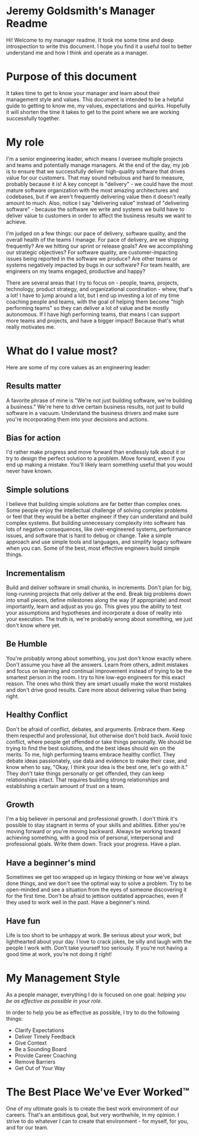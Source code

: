 # Jeremy Goldsmith's Manager Readme
Hi! Welcome to my manager readme. It took me some time and deep introspection to write this document. I hope you find it a useful tool to better understand me and how I think and operate as a manager.

# Purpose of this document
It takes time to get to know your manager and learn about their management style and values. This document is intended to be a helpful guide to getting to know me, my values, expectations and quirks. Hopefully it will shorten the time it takes to get to the point where we are working successfully together.

# My role
I'm a senior engineering leader, which means I oversee multiple projects and teams and potentially manage managers. At the end of the day, my job is to ensure that we successfully deliver high-quality software that drives value for our customers. That may sound nebulous and hard to measure, probably because it is! A key concept is "delivery" - we could have the most mature software organization with the most amazing architectures and codebases, but if we aren't frequently delivering value  then it doesn't really amount to much. Also, notice I say "delivering value" instead of "delivering software" - because the software we write and systems we build have to deliver value to customers in order to affect the business results we want to achieve.

I'm judged on a few things: our pace of delivery, software quality, and the overall health of the teams I manage. For pace of delivery, are we shipping frequently? Are we hitting our sprint or release goals? Are we accomplishing our strategic objectives? For software quality, are customer-impacting issues being reported in the software we produce? Are other teams or systems negatively impacted by bugs in our software? For team health, are engineers on my teams engaged, productive and happy? 

There are several areas that I try to focus on - people, teams, projects, technology, product strategy, and organizational coordination - whew, that's a lot! I have to jump around a lot, but I end up investing a lot of my time coaching people and teams, with the goal of helping them become "high performing teams" so they can deliver a lot of value and be mostly autonomous. If I have high performing teams, that means I can support more teams and projects, and have a bigger impact! Because that's what really motivates me.

# What do I value most?
Here are some of my core values as an engineering leader:

## Results matter
A favorite phrase of mine is "We're not just building software, we're building a business." We're here to drive certain business results, not just to build software in a vacuum. Understand the business drivers and make sure you're incorporating them into your decisions and actions.

## Bias for action
I'd rather make progress and move forward than endlessly talk about it or try to design the perfect solution to a problem. Move forward, even if you end up making a mistake. You'll likely learn something useful that you would never have known.

## Simple solutions
I believe that building simple solutions are far better than complex ones. Some people enjoy the intellectual challenge of solving complex problems or feel that they would be a better engineer if they can understand and build complex systems. But building unnecessary complexity into software has lots of negative consequences, like over-engineered systems, performance issues, and software that is hard to debug or change. Take a simple approach and use simple tools and languages, and simplify legacy software when you can. Some of the best, most effective engineers build simple things. 

## Incrementalism
Build and deliver software in small chunks, in increments. Don't plan for big, long-running projects that only deliver at the end. Break big problems down into small pieces, define milestones along the way (if appropriate) and most importantly, learn and adjust as you go. This gives you the ability to test your assumptions and hypotheses and incorporate a dose of reality into your execution. The truth is, we're probably wrong about something, we just don't know where yet. 

## Be Humble
You're probably wrong about something, you just don't know exactly where. Don't assume you have all the answers. Learn from others, admit mistakes and focus on learning and continual improvement instead of trying to be the smartest person in the room. I try to hire low-ego engineers for this exact reason. The ones who think they are smart usually make the worst mistakes and don't drive good results. Care more about delivering value than being right.

## Healthy Conflict
Don't be afraid of conflict, debates, and arguments. Embrace them. Keep them respectful and professional, but otherwise don't hold back. ﻿Avoid toxic conflict, where people get offended or take things personally. We should be trying to find the best solutions, and the best ideas should win on the merits. To me, high performing teams embrace healthy conflict. They debate ideas passionately, use data and evidence to make their case, and know when to say, "Okay, I ﻿think your idea is the best one, let's go with it." They don't take things personally or get offended, they can keep relationships intact. That requires building strong relationships and establishing a certain amount of trust on a team. 

## Growth
I'm a big believer in personal and professional growth. I ﻿don't think it's possible to stay stagnant in terms of your skills and abilities. Either you're moving forward or you're moving backward. Always be working toward achieving something, with a good mix of personal, interpersonal and professional goals. Write them down. Track your progress. Have a plan. 

## Have a beginner's mind
Sometimes we get too wrapped up in legacy thinking or how we've always done things, and we don't see the optimal way to solve a problem. Try to be open-minded and  see a situation from the eyes of someone discovering it for the first time. Don't be afraid to jettison outdated approaches, even if they used to work well in the past. Have a beginner's mind.

 ## Have fun
 Life is too short to be unhappy at work. Be serious about your work, but lighthearted about your day. I love to crack jokes, be silly and laugh with the people I work with. Don’t take yourself too seriously. If you’re not having a good time at work, you’re not doing it right!
 
# My Management Style
As a people manager, everything I do is focused on one goal: *helping you be as effective as possible in your role.* 

In order to help you be as effective as possible, I ﻿try to do the following things:
* Clarify Expectations
* Deliver Timely Feedback
* Give Context
* Be a Sounding Board
* Provide Career Coaching
* Remove Barriers
* Get Out of Your Way

# The Best Place We've Ever Worked&trade;
One of my ultimate goals is to create the best work environment of our careers. That's an ambitious goal, but very worthwhile, in my opinion. I strive to do whatever I can to create that environment - for myself, for you, and for our team. 

